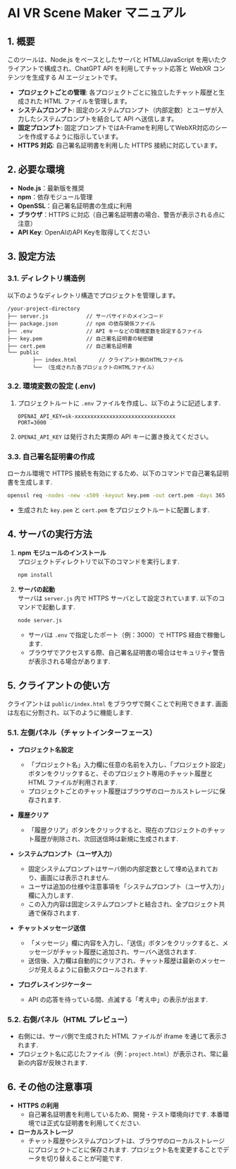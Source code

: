 # AI VR Scene Maker マニュアル

## 1. 概要

このツールは、Node.js をベースとしたサーバと HTML/JavaScript を用いたクライアントで構成され、ChatGPT API を利用してチャット応答と WebXR コンテンツを生成する AI エージェントです。  
- **プロジェクトごとの管理**: 各プロジェクトごとに独立したチャット履歴と生成された HTML ファイルを管理します。  
- **システムプロンプト**: 固定のシステムプロンプト（内部定数）とユーザが入力したシステムプロンプトを結合して API へ送信します。  
- **固定プロンプト**: 固定プロンプトではA-Frameを利用してWebXR対応のシーンを作成するように指示しています。
- **HTTPS 対応**: 自己署名証明書を利用した HTTPS 接続に対応しています。  

## 2. 必要な環境

- **Node.js**：最新版を推奨  
- **npm**：依存モジュール管理  
- **OpenSSL**：自己署名証明書の生成に利用  
- **ブラウザ**：HTTPS に対応（自己署名証明書の場合、警告が表示される点に注意）
- **API Key**: OpenAIのAPI Keyを取得してください

## 3. 設定方法

### 3.1. ディレクトリ構造例

以下のようなディレクトリ構造でプロジェクトを管理します。

```
/your-project-directory
├── server.js            // サーバサイドのメインコード
├── package.json         // npm の依存関係ファイル
├── .env                 // API キーなどの環境変数を設定するファイル
├── key.pem              // 自己署名証明書の秘密鍵
├── cert.pem             // 自己署名証明書
└── public
		├── index.html       // クライアント側のHTMLファイル
		└── （生成された各プロジェクトのHTMLファイル）
```

### 3.2. 環境変数の設定 (.env)

1. プロジェクトルートに `.env` ファイルを作成し、以下のように記述します.
	 ```env
	 OPENAI_API_KEY=sk-xxxxxxxxxxxxxxxxxxxxxxxxxxxxxxxx
	 PORT=3000
	 ```
2. `OPENAI_API_KEY` は発行された実際の API キーに置き換えてください。

### 3.3. 自己署名証明書の作成

ローカル環境で HTTPS 接続を有効にするため、以下のコマンドで自己署名証明書を生成します.
```bash
openssl req -nodes -new -x509 -keyout key.pem -out cert.pem -days 365
```
- 生成された `key.pem` と `cert.pem` をプロジェクトルートに配置します.

## 4. サーバの実行方法

1. **npm モジュールのインストール**  
	 プロジェクトディレクトリで以下のコマンドを実行します.
	 ```bash
	 npm install
	 ```
2. **サーバの起動**  
	 サーバは `server.js` 内で HTTPS サーバとして設定されています. 以下のコマンドで起動します.
	 ```bash
	 node server.js
	 ```
	 - サーバは `.env` で指定したポート（例：3000）で HTTPS 経由で稼働します.  
	 - ブラウザでアクセスする際、自己署名証明書の場合はセキュリティ警告が表示される場合があります.

## 5. クライアントの使い方

クライアントは `public/index.html` をブラウザで開くことで利用できます. 画面は左右に分割され、以下のように機能します.

### 5.1. 左側パネル（チャットインターフェース）

- **プロジェクト名設定**  
	- 「プロジェクト名」入力欄に任意の名前を入力し、「プロジェクト設定」ボタンをクリックすると、そのプロジェクト専用のチャット履歴と HTML ファイルが利用されます.  
	- プロジェクトごとのチャット履歴はブラウザのローカルストレージに保存されます.

- **履歴クリア**  
	- 「履歴クリア」ボタンをクリックすると、現在のプロジェクトのチャット履歴が削除され、次回送信時は新規に生成されます.

- **システムプロンプト（ユーザ入力）**  
	- 固定システムプロンプトはサーバ側の内部定数として埋め込まれており、画面には表示されません.  
	- ユーザは追加の仕様や注意事項を「システムプロンプト（ユーザ入力）」欄に入力します.  
	- この入力内容は固定システムプロンプトと結合され、全プロジェクト共通で保存されます.

- **チャットメッセージ送信**  
	- 「メッセージ」欄に内容を入力し、「送信」ボタンをクリックすると、メッセージがチャット履歴に追加され、サーバへ送信されます.  
	- 送信後、入力欄は自動的にクリアされ、チャット履歴は最新のメッセージが見えるように自動スクロールされます.

- **プログレスインジケーター**  
	- API の応答を待っている間、点滅する「考え中」の表示が出ます.

### 5.2. 右側パネル（HTML プレビュー）

- 右側には、サーバ側で生成された HTML ファイルが iframe を通じて表示されます.  
- プロジェクト名に応じたファイル（例：`project.html`）が表示され、常に最新の内容が反映されます.

## 6. その他の注意事項

- **HTTPS の利用**  
	- 自己署名証明書を利用しているため、開発・テスト環境向けです. 本番環境では正式な証明書を利用してください.
- **ローカルストレージ**  
	- チャット履歴やシステムプロンプトは、ブラウザのローカルストレージにプロジェクトごとに保存されます. プロジェクト名を変更することでデータを切り替えることが可能です.

